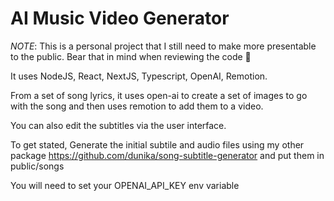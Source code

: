 # AI Music Video Generator

*NOTE*: This is a personal project that I still need to make more presentable to the public. Bear that in mind when reviewing the code 🙏

It uses NodeJS, React, NextJS, Typescript, OpenAI, Remotion.

From a set of song lyrics, it uses open-ai to create a set of images to go with the song and then uses remotion to add them to a video.

You can also edit the subtitles via the user interface.

To get stated, Generate the initial subtile and audio files using my other package https://github.com/dunika/song-subtitle-generator and put them in public/songs

You will need to set your OPENAI_API_KEY env variable
